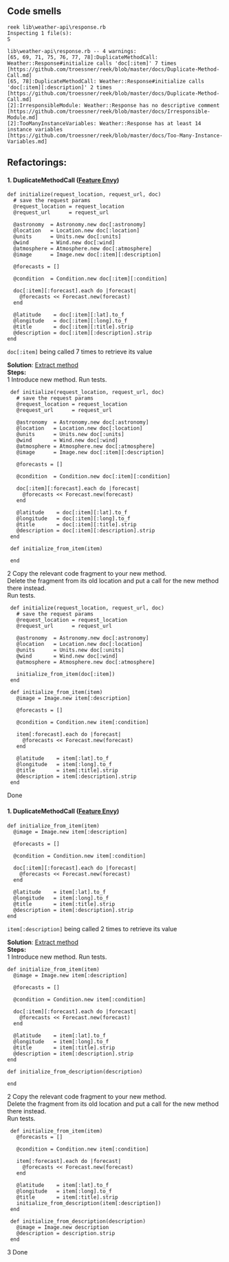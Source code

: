 ## Code smells

    reek lib\weather-api\response.rb
    Inspecting 1 file(s):
    S
                         
    lib\weather-api\response.rb -- 4 warnings:
    [65, 69, 71, 75, 76, 77, 78]:DuplicateMethodCall: Weather::Response#initialize calls 'doc[:item]' 7 times [https://github.com/troessner/reek/blob/master/docs/Duplicate-Method-Call.md]
    [65, 78]:DuplicateMethodCall: Weather::Response#initialize calls 'doc[:item][:description]' 2 times [https://github.com/troessner/reek/blob/master/docs/Duplicate-Method-Call.md]
    [2]:IrresponsibleModule: Weather::Response has no descriptive comment [https://github.com/troessner/reek/blob/master/docs/Irresponsible-Module.md]
    [2]:TooManyInstanceVariables: Weather::Response has at least 14 instance variables [https://github.com/troessner/reek/blob/master/docs/Too-Many-Instance-Variables.md]
    
## Refactorings:

#### 1. DuplicateMethodCall ([Feature Envy](https://refactoring.guru/smells/feature-envy))

    def initialize(request_location, request_url, doc)
      # save the request params
      @request_location = request_location
      @request_url      = request_url

      @astronomy  = Astronomy.new doc[:astronomy]
      @location   = Location.new doc[:location]
      @units      = Units.new doc[:units]
      @wind       = Wind.new doc[:wind]
      @atmosphere = Atmosphere.new doc[:atmosphere]
      @image      = Image.new doc[:item][:description]

      @forecasts = []

      @condition  = Condition.new doc[:item][:condition]

      doc[:item][:forecast].each do |forecast|
        @forecasts << Forecast.new(forecast)
      end

      @latitude    = doc[:item][:lat].to_f
      @longitude   = doc[:item][:long].to_f
      @title       = doc[:item][:title].strip
      @description = doc[:item][:description].strip
    end
    
`doc[:item]` being called 7 times to retrieve its value

**Solution**: [Extract method](https://refactoring.guru/extract-method)  
**Steps:**  
1 Introduce new method. Run tests.

     def initialize(request_location, request_url, doc)
       # save the request params
       @request_location = request_location
       @request_url      = request_url
 
       @astronomy  = Astronomy.new doc[:astronomy]
       @location   = Location.new doc[:location]
       @units      = Units.new doc[:units]
       @wind       = Wind.new doc[:wind]
       @atmosphere = Atmosphere.new doc[:atmosphere]
       @image      = Image.new doc[:item][:description]
 
       @forecasts = []
 
       @condition  = Condition.new doc[:item][:condition]
 
       doc[:item][:forecast].each do |forecast|
         @forecasts << Forecast.new(forecast)
       end
 
       @latitude    = doc[:item][:lat].to_f
       @longitude   = doc[:item][:long].to_f
       @title       = doc[:item][:title].strip
       @description = doc[:item][:description].strip
     end
     
     def initialize_from_item(item)
       
     end
     
2 Copy the relevant code fragment to your new method.  
 Delete the fragment from its old location and put a call for the new method there instead.  
 Run tests.
 
     def initialize(request_location, request_url, doc)
       # save the request params
       @request_location = request_location
       @request_url      = request_url
 
       @astronomy  = Astronomy.new doc[:astronomy]
       @location   = Location.new doc[:location]
       @units      = Units.new doc[:units]
       @wind       = Wind.new doc[:wind]
       @atmosphere = Atmosphere.new doc[:atmosphere]
 
       initialize_from_item(doc[:item])
     end
 
     def initialize_from_item(item)
       @image = Image.new item[:description]
 
       @forecasts = []
 
       @condition = Condition.new item[:condition]
 
       item[:forecast].each do |forecast|
         @forecasts << Forecast.new(forecast)
       end
 
       @latitude    = item[:lat].to_f
       @longitude   = item[:long].to_f
       @title       = item[:title].strip
       @description = item[:description].strip
     end
     
Done

#### 1. DuplicateMethodCall ([Feature Envy](https://refactoring.guru/smells/feature-envy))

    def initialize_from_item(item)
      @image = Image.new item[:description]

      @forecasts = []

      @condition = Condition.new item[:condition]

      doc[:item][:forecast].each do |forecast|
        @forecasts << Forecast.new(forecast)
      end

      @latitude    = item[:lat].to_f
      @longitude   = item[:long].to_f
      @title       = item[:title].strip
      @description = item[:description].strip
    end
    
`item[:description]` being called 2 times to retrieve its value

**Solution**: [Extract method](https://refactoring.guru/extract-method)  
**Steps:**  
1 Introduce new method. Run tests.

    def initialize_from_item(item)
      @image = Image.new item[:description]

      @forecasts = []

      @condition = Condition.new item[:condition]

      doc[:item][:forecast].each do |forecast|
        @forecasts << Forecast.new(forecast)
      end

      @latitude    = item[:lat].to_f
      @longitude   = item[:long].to_f
      @title       = item[:title].strip
      @description = item[:description].strip
    end
    
    def initialize_from_description(description)
      
    end
    
2 Copy the relevant code fragment to your new method.  
 Delete the fragment from its old location and put a call for the new method there instead.  
 Run tests.
 
     def initialize_from_item(item)
       @forecasts = []
 
       @condition = Condition.new item[:condition]
 
       item[:forecast].each do |forecast|
         @forecasts << Forecast.new(forecast)
       end
 
       @latitude    = item[:lat].to_f
       @longitude   = item[:long].to_f
       @title       = item[:title].strip
       initialize_from_description(item[:description])
     end
 
     def initialize_from_description(description)
       @image = Image.new description
       @description = description.strip
     end
     
3 Done

  
